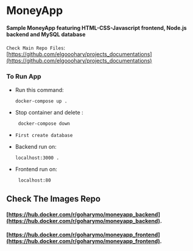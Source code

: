 # MoneyApp
#### Sample MoneyApp featuring HTML-CSS-Javascript frontend, Node.js backend and MySQL database
`Check Main Repo Files`: [https://github.com/elgooohary/projects_documentations](https://github.com/elgooohary/projects_documentations)

### To Run App

- Run this command:
  ```
  docker-compose up .
  ```
- Stop container and delete :
  ```
   docker-compose down
  ```
- `First create database`

- Backend run on:
  ```
  localhost:3000 .
  ```
- Frontend run on:
  ```
   localhost:80
  ```
## Check The Images Repo
#### [https://hub.docker.com/r/goharymo/moneyapp_backend](https://hub.docker.com/r/goharymo/moneyapp_backend).
#### [https://hub.docker.com/r/goharymo/moneyapp_frontend](https://hub.docker.com/r/goharymo/moneyapp_frontend).
